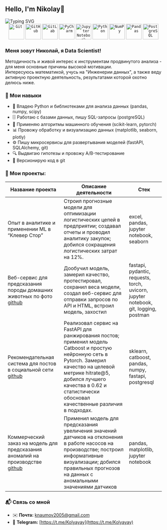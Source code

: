 ## Hello, I'm Nikolay👋

<img src="https://readme-typing-svg.demolab.com?font=Fira+Code&size=36&pause=1000&color=FFFFFF&width=435&lines=Data+Scientist;ML+Engineer" alt="Typing SVG" />  

<div align="center">
	<code><img width="50" src="https://raw.githubusercontent.com/marwin1991/profile-technology-icons/refs/heads/main/icons/git.png" alt="Git" title="Git"/></code>
	<code><img width="50" src="https://raw.githubusercontent.com/marwin1991/profile-technology-icons/refs/heads/main/icons/github.png" alt="GitHub" title="GitHub"/></code>
	<code><img width="50" src="https://raw.githubusercontent.com/marwin1991/profile-technology-icons/refs/heads/main/icons/gitlab.png" alt="GitLab" title="GitLab"/></code>
	<code><img width="50" src="https://raw.githubusercontent.com/marwin1991/profile-technology-icons/refs/heads/main/icons/pycharm.png" alt="PyCharm" title="PyCharm"/></code>
	<code><img width="50" src="https://raw.githubusercontent.com/marwin1991/profile-technology-icons/refs/heads/main/icons/jupyter_notebook.png" alt="Jupyter Notebook" title="Jupyter Notebook"/></code>
	<code><img width="50" src="https://raw.githubusercontent.com/marwin1991/profile-technology-icons/refs/heads/main/icons/python.png" alt="Python" title="Python"/></code>
	<code><img width="50" src="https://raw.githubusercontent.com/marwin1991/profile-technology-icons/refs/heads/main/icons/numpy.png" alt="NumPy" title="NumPy"/></code>
	<code><img width="50" src="https://raw.githubusercontent.com/marwin1991/profile-technology-icons/refs/heads/main/icons/pandas.png" alt="Pandas" title="Pandas"/></code>
	<code><img width="50" src="https://raw.githubusercontent.com/marwin1991/profile-technology-icons/refs/heads/main/icons/postgresql.png" alt="PostgreSQL" title="PostgreSQL"/></code>
</div>

### Меня зовут Николай, я Data Scientist!
Методичность и живой интерес к инструментам продвинутого анализа - для меня основные причины высокой мотивации.  
Интересуюсь математикой, учусь на "Инженерии данных", а также веду активную проектную деятельность, результатами которой охотно делюсь ниже.  

### 🚀 Мои навыки

- 🐍 Владею Python и библиотеками для анализа данных (pandas, numpy, scipy)  
- 🗄 Работаю с базами данных, пишу SQL-запросы (postgreSQL)  
- 🤖 Применяю алгоритмы машинного обучения (scikit-learn, pytorch)  
- 📊 Провожу обработку и визуализацию данных (matplotlib, seaborn, plotly)  
- ⚙️ Пишу микросервисы для развертывания моделей (fastAPI, SQLAlchemy, git)  
- 🔍 Выдвигаю гипотезы и провожу A/B-тестирование  
- 📁 Версионирую код в git  

### 💼 Мои проекты:

| **Название проекта** | **Описание деятельности** | **Стек** |
|----------------------|---------------------|----------|
|  Опыт в аналитике и применении ML в “Клевер Стор” <br> | Строил прогнозные модели для оптимизации логистических цепей в предприятии; создавал отчеты и проводил аналитику закупок; добился сокращения логистических затрат на 12%. | excel, pandas, jupyter notebook, seaborn |
|  Веб-сервис для предсказания породы домашних животных по фото <br> [github](https://github.com/kolyal/pet-recognition) | Дообучил модель, замерил качество, протестировал, сохранил веса модели, создал веб-сервис для отправки запросов по API и HTML, встроил модель, захостил | fastapi, pydantic, requests, torch, uvicorn, jupyter notebook, git, logging, postman |
|  Рекомендательная система для постов в социальной сети <br> [github](https://github.com/kolyal/rec_system_catboost) | Реализовал сервис на FastAPI для ранжирования постов; применил модель Catboost и простую нейронную сеть в Pytorch. Замерил качество на целевой метрике hitrate@5, добился лучшего качества в 0.62 и статистически обосновал качественные различия в подходах. | sklearn, catboost, pandas, numpy, fastapi, postgresql |
|  Коммерческий заказ на модель для предсказания аномалий на производстве <br> [github](https://github.com/kolyal/pump_project) |Применил модель для предсказания увеличения значений датчиков на отклонения в работе насосов на производстве; построил информативные визуализации; добился правильных прогнозов на данных с аномальными значениями датчиков | pandas, matplotlib, jupyter notebook |

### 📬 Связь со мной

- ✉️ **Почта:** [knaumov2005@gmail.com](mailto:knaumov2005@gmail.com)
- 💬 **Telegram:** [https://t.me/Kolyayay](https://t.me/Kolyayay)



<!--
**kolyal/kolyal** is a ✨ _special_ ✨ repository because its `README.md` (this file) appears on your GitHub profile.

Here are some ideas to get you started:

- 🔭 I’m currently working on ...
- 🌱 I’m currently learning ...
- 👯 I’m looking to collaborate on ...
- 🤔 I’m looking for help with ...
- 💬 Ask me about ...
- 📫 How to reach me: ...
- 😄 Pronouns: ...
- ⚡ Fun fact: ...
-->
